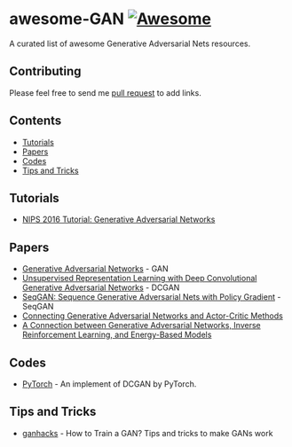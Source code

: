 # awesome-GAN    [![Awesome](https://cdn.rawgit.com/sindresorhus/awesome/d7305f38d29fed78fa85652e3a63e154dd8e8829/media/badge.svg)](https://github.com/sindresorhus/awesome)
A curated list of awesome Generative Adversarial Nets resources.

## Contributing

Please feel free to send me [pull request](https://github.com/Faldict/awesome-GAN/pulls) to add links.

## Contents

- [Tutorials](#Tutorials)
- [Papers](#Papers)
- [Codes](#Codes)
- [Tips and Tricks](#Tips-and-Tricks)

## Tutorials
- [NIPS 2016 Tutorial: Generative Adversarial Networks](https://arxiv.org/abs/1701.00160)

## Papers
- [Generative Adversarial Networks](https://arxiv.org/abs/1406.2661) - GAN
- [Unsupervised Representation Learning with Deep Convolutional Generative Adversarial Networks](https://arxiv.org/abs/1511.06434) - DCGAN
- [SeqGAN: Sequence Generative Adversarial Nets with Policy Gradient](https://arxiv.org/abs/1609.05473) - SeqGAN
- [Connecting Generative Adversarial Networks and Actor-Critic Methods](https://arxiv.org/abs/1610.01945v1)
- [A Connection between Generative Adversarial Networks, Inverse Reinforcement Learning, and Energy-Based Models](https://arxiv.org/abs/1611.03852)

## Codes
- [PyTorch](https://github.com/pytorch/examples/tree/master/dcgan) - An implement of DCGAN by PyTorch.


## Tips and Tricks
- [ganhacks](https://github.com/soumith/ganhacks) - How to Train a GAN? Tips and tricks to make GANs work
